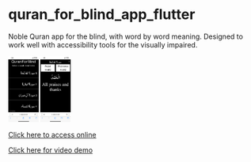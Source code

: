 # quran_for_blind_app_flutter

Noble Quran app for the blind, with word by word meaning. 
Designed to work well with accessibility tools for the visually impaired.

<img src="https://raw.githubusercontent.com/hashirabdulbasheer/my_assets/master/quran_blind.png" width="25%">

[Click here to access online](https://uxquran.com/apps/quran-blind/)

[Click here for video demo](https://youtu.be/KZoIFMhi8hk)